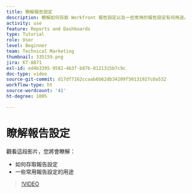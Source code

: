 ```yaml
---
title: 瞭解報告設定
description: 瞭解如何存取 Workfront 報告設定以及一些常用的報告設定有何用途。
activity: use
feature: Reports and Dashboards
type: Tutorial
role: User
level: Beginner
team: Technical Marketing
thumbnail: 335159.png
jira: KT-8871
exl-id: ed4b3395-9582-4b3f-b87b-8121315b7c9c
doc-type: video
source-git-commit: d17df7162ccaab6b62db34209f50131927c0a532
workflow-type: ht
source-wordcount: '41'
ht-degree: 100%

---
```


# 瞭解報告設定

觀看這段影片，您將會瞭解：

* 如何存取報告設定
* 一些常用報告設定的用途

>[!VIDEO](https://video.tv.adobe.com/v/3445874/?quality=12&learn=on&enablevpops&captions=chi_hant)
